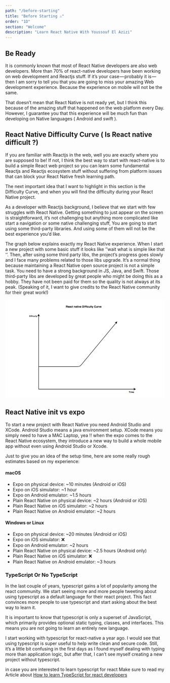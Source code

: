 ```yaml
---
path: "/before-starting"
title: "Before Starting ⚠️"
order: "1D"
section: "Welcome"
description: "Learn React Native With Youssouf El Azizi"
---
```


## Be Ready

It is commonly known that most of React Native developers are also web developers. More than 70% of react-native developers have been working on web development and Reactjs stuff. If it’s your case — probably it is — then I am sorry to tell you that you are going to miss your amazing Web development experience. Because the experience on mobile will not be the same.

That doesn’t mean that React Native is not ready yet, but I think this because of the amazing stuff that happened on the web platform every Day. However, I guarantee you that this experience will be much fun than developing on Native languages ( Android and swift ).

## React Native Difficulty Curve ( Is React native difficult ?)

If you are familiar with Reactjs in the web, well you are exactly where you are supposed to be! If not, I think the best way to start with react-native is to build a simple React web project so you can learn some fundamental Reactjs and Reactjs ecosystem stuff without suffering from platform issues that can block your React Native fresh learning path.

The next important idea that I want to highlight in this section is the Difficulty Curve, and when you will find the difficulty during your React Native project.

As a developer with Reactjs background, I believe that we start with few struggles with React Native. Getting something to just appear on the screen is straightforward, it’s not challenging but anything more complicated like start a navigation or some native challenging stuff, You are going to start using some third-party libraries. And using some of them will not be the best experience you’d like.

The graph below explains exactly my React Native experience. When I start a new project with some basic stuff it looks like ‘’wait what is simple like that ‘’. Then, after using some third party libs, the project’s progress goes slowly and I face many problems related to those libs upgrade. It’s a normal thing because maintaining a React Native open source project is not a simple task. You need to have a strong background in JS, Java, and Swift. Those third-party libs are developed by great people who might be doing this as a hobby. They have not been paid for them so the quality is not always at its peak. (Speaking of it, I want to give credits to the React Native community for their great work!)

![](./images/react-native-dif.png)

## React Native init vs expo

To start a new project with React Native you need Android Studio and XCode. Android Studio means a java environment setup. XCode means you simply need to have a MAC Laptop, yea !! when the expo comes to the React Native ecosystem, they introduce a new way to build a whole mobile app without even using Android Studio or Xcode.

Just to give you an idea of the setup time, here are some really rough estimates based on my experience:

#### macOS

- Expo on physical device: ~10 minutes (Android or iOS)
- Expo on iOS simulator: ~1 hour
- Expo on Android emulator: ~1.5 hours
- Plain React Native on physical device: ~2 hours (Android or iOS)
- Plain React Native on iOS simulator: ~2 hours
- Plain React Native on Android emulator: ~2 hours

#### Windows or Linux

- Expo on physical device: ~20 minutes (Android or iOS)
- Expo on iOS simulator: ❌
- Expo on Android emulator: ~2 hours
- Plain React Native on physical device: ~2.5 hours (Android only)
- Plain React Native on iOS simulator: ❌
- Plain React Native on Android emulator: ~3 hours

### TypeScript Or No TypeScript

In the last couple of years, typescript gains a lot of popularity among the react community. We start seeing more and more people tweeting about using typescript as a default language for their react project. This fact convinces more people to use typescript and start asking about the best way to learn it.

It is important to know that typescript is only a superset of JavaScript, which primarily provides optional static typing, classes, and interfaces. This means you are not going to learn an entirely new language.

I start working with typescript for react-native a year ago. I would see that using typescript is super useful to help write clean and secure code. Still, it’s a little bit confusing in the first days as I found myself dealing with typing more than application logic, but after that, I can’t see myself creating a new project without typescript.

in case you are interested to learn typescript for react Make sure to read my Article about [How to learn TypeScript for react developers](https://elazizi.com/how-to-learn-type-script-for-react-developers)
